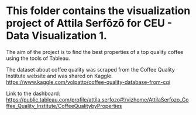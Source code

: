 ﻿# This folder contains the visualization project of Attila Serfõzõ for CEU - Data Visualization 1.

The aim of the project is to find the best properties of a top quality coffee using the tools of Tableau.

The dataset about coffee quality was scraped from the Coffee Quality Institute website and was shared on Kaggle.
https://www.kaggle.com/volpatto/coffee-quality-database-from-cqi

Link to the dashboard:
https://public.tableau.com/profile/attila.serfozo#!/vizhome/AttilaSerfozo_Coffee_Quality_Institute/CoffeeQualitybyProperties